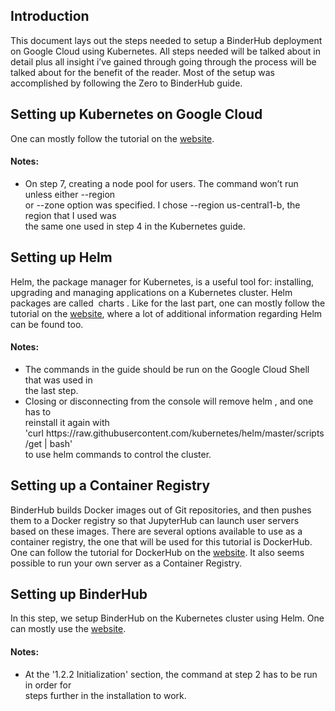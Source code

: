 ## Introduction

This document lays out the steps needed to setup a BinderHub deployment on Google Cloud
using Kubernetes. All steps needed will be talked about in detail plus all insight i’ve gained
through going through the process will be talked about for the benefit of the reader. Most of the
setup was accomplished by following the ​Zero to BinderHub guide.

## Setting up Kubernetes on Google Cloud

One can mostly follow the tutorial on the [​website​](https://zero-to-jupyterhub.readthedocs.io/en/latest/google/step-zero-gcp.html).

#### Notes:
<ul>
<li>On step 7, creating a node pool for users. The command won’t run unless either --region <br>
or --zone option was specified. I chose --region us-central1-b, the region that I used was <br>
the same one used in step 4 in the Kubernetes guide.
</ul>

## Setting up Helm

Helm​, the package manager for Kubernetes, is a useful tool for: installing, upgrading and
managing applications on a Kubernetes cluster. Helm packages are called ​ charts ​. Like for the
last part, one can mostly follow the tutorial on the ​[website](https://binderhub.readthedocs.io/en/latest/create-cloud-resources.html), where a lot of additional information
regarding Helm can be found too.

#### Notes:
<ul>
<li>The commands in the guide should be run on the Google Cloud Shell that was used in <br>
the last step.
<li>Closing or disconnecting from the console will remove helm ​, and one has to <br>
reinstall it again with <br>
'curl https:​//​raw​.​githubusercontent​.​com​/​kubernetes​/​helm​/​master​/​scripts​/​get ​|​ bash' <br>
to use helm commands to control the cluster.
</ul>

## Setting up a Container Registry

BinderHub builds Docker images out of Git repositories, and then pushes them to a Docker
registry so that JupyterHub can launch user servers based on these images. There are several
options available to use as a container registry, the one that will be used for this tutorial
is DockerHub. One can follow the tutorial for DockerHub on the [website](https://binderhub.readthedocs.io/en/latest/setup-registry.html). It also seems possible to run your own server as a Container Registry.

## Setting up BinderHub

In this step, we setup BinderHub on the Kubernetes cluster using Helm. One can mostly use
the ​[website](https://binderhub.readthedocs.io/en/latest/setup-binderhub.html)​.

#### Notes:
<ul>
<li>At the '1.2.2 Initialization' section, the command at step 2 has to be run in order for <br>
steps further in the installation to work.
</ul>
